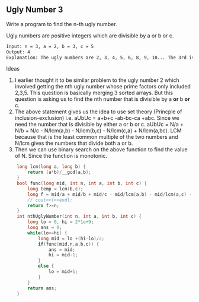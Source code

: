 ## Ugly Number 3
Write a program to find the n-th ugly number.

Ugly numbers are positive integers which are divisible by a or b or c.

``` txt
Input: n = 3, a = 2, b = 3, c = 5
Output: 4
Explanation: The ugly numbers are 2, 3, 4, 5, 6, 8, 9, 10... The 3rd is 4.
```

Ideas
1. I earlier thought it to be similar problem to the ugly number 2 which involved getting the nth ugly number whose prime factors only included 2,3,5. This question is basically merging 3 sorted arrays. But this question is asking us to find the nth number that is divisible by a **or** b **or** c.
2. The above statement gives us the idea to use set theory (Princple of inclusion-exclusion) i.e. aUbUc = a+b+c -ab-bc-ca +abc. Since we need the number that is divisible by either a or b or c. aUbUc = N/a + N/b + N/c - N/lcm(a,b) - N/lcm(b,c) - N/lcm(c,a) + N/lcm(a,bc). LCM because that is the least common multiple of the two numbers and N/lcm gives the numbers that divide both a or b. 
3. Then we can use binary search on the above function to find the value of N. Since the function is monotonic.

```c++
    long lcm(long a, long b) {
        return (a*b)/__gcd(a,b);
    }
    bool func(long mid, int n, int a, int b, int c) {
        long temp = lcm(b,c);
        long f = mid/a + mid/b + mid/c - mid/lcm(a,b) - mid/lcm(a,c) - mid/lcm(b,c) + mid/lcm(a,temp);
        // cout<<f<<endl;
        return f>=n;
    }
    int nthUglyNumber(int n, int a, int b, int c) {
        long lo = 0, hi = 2*1e+9;
        long ans = 0;
        while(lo<=hi) {
            long mid = lo +(hi-lo)/2;
            if(func(mid,n,a,b,c)) {
                ans = mid;
                hi = mid-1;
            }
            else {
                lo = mid+1;
            }
        }
        return ans;
    }

```